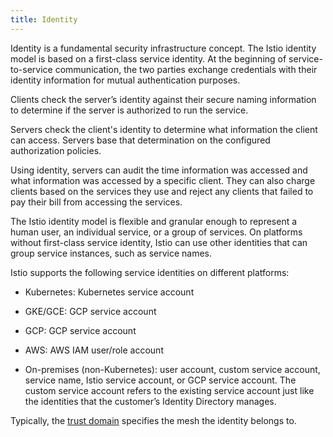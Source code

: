 ```yaml
---
title: Identity
---
```


Identity is a fundamental security infrastructure concept. The Istio identity
model is based on a first-class service identity. At the beginning of
service-to-service communication, the two parties exchange credentials with
their identity information for mutual authentication purposes.

Clients check the server’s identity against their secure naming information to
determine if the server is authorized to run the service.

Servers check the client's identity to determine what information the client can
access. Servers base that determination on the configured authorization
policies.

Using identity, servers can audit the time information was accessed and what
information was accessed by a specific client. They can also charge clients
based on the services they use and reject any clients that failed to pay their
bill from accessing the services.

The Istio identity model is flexible and granular enough to represent a human
user, an individual service, or a group of services. On platforms without
first-class service identity, Istio can use other identities that can group
service instances, such as service names.

Istio supports the following service identities on different platforms:

- Kubernetes: Kubernetes service account

- GKE/GCE: GCP service account

- GCP: GCP service account

- AWS: AWS IAM user/role account

- On-premises (non-Kubernetes): user account, custom service account, service
  name, Istio service account, or GCP service account. The custom service
  account refers to the existing service account just like the identities that
  the customer’s Identity Directory manages.

Typically, the [trust domain](/docs/reference/glossary/#trust-domain) specifies
the mesh the identity belongs to.
